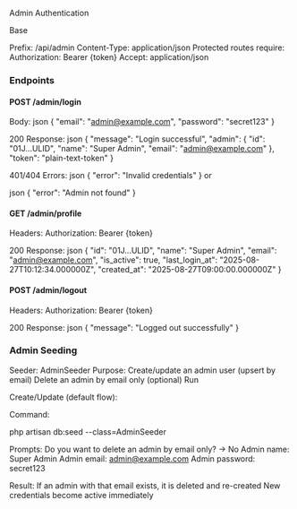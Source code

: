 Admin Authentication

Base

Prefix: /api/admin
Content-Type: application/json
Protected routes require:
Authorization: Bearer {token}
Accept: application/json

### Endpoints

#### POST /admin/login

Body:
json
{
  "email": "admin@example.com",
  "password": "secret123"
}

200 Response:
json
{
  "message": "Login successful",
  "admin": {
    "id": "01J...ULID",
    "name": "Super Admin",
    "email": "admin@example.com"
  },
  "token": "plain-text-token"
}


401/404 Errors:
json
{ "error": "Invalid credentials" }
or

json
{ "error": "Admin not found" }

#### GET /admin/profile

Headers: Authorization: Bearer {token}

200 Response:
json
{
  "id": "01J...ULID",
  "name": "Super Admin",
  "email": "admin@example.com",
  "is_active": true,
  "last_login_at": "2025-08-27T10:12:34.000000Z",
  "created_at": "2025-08-27T09:00:00.000000Z"
}

#### POST /admin/logout

Headers: Authorization: Bearer {token}

200 Response:
json
{ "message": "Logged out successfully" }


### Admin Seeding

Seeder: AdminSeeder
Purpose:
Create/update an admin user (upsert by email)
Delete an admin by email only (optional)
Run

Create/Update (default flow):

Command:

php artisan db:seed --class=AdminSeeder

Prompts:
Do you want to delete an admin by email only? → No
Admin name: Super Admin
Admin email: admin@example.com
Admin password: secret123


Result:
If an admin with that email exists, it is deleted and re-created
New credentials become active immediately